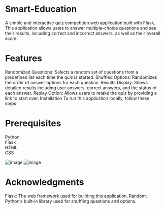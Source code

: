 # Smart-Education
A simple and interactive quiz competition web application built with Flask. This application allows users to answer multiple-choice questions and see their results, including correct and incorrect answers, as well as their overall score.

# Features
Randomized Questions: Selects a random set of questions from a predefined list each time the quiz is started.
Shuffled Options: Randomizes the order of answer options for each question.
Results Display: Shows detailed results including user answers, correct answers, and the status of each answer.
Replay Option: Allows users to retake the quiz by providing a link to start over.
Installation
To run this application locally, follow these steps:

# Prerequisites
Python <br/>
Flask <br/>
HTML <br/>
CSS <br/>

![image](https://github.com/user-attachments/assets/14426b1b-1304-4ae5-b47c-a9b1e65a36ff)
![image](https://github.com/user-attachments/assets/c956f29d-00af-4f36-b3b9-d2d312dfee81)

# Acknowledgments
Flask: The web framework used for building this application.
Random: Python’s built-in library used for shuffling questions and options.

